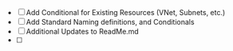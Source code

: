  - [ ] Add Conditional for Existing Resources (VNet, Subnets, etc.)
 - [ ] Add Standard Naming definitions, and Conditionals 
 - [ ] Additional Updates to ReadMe.md
 - [ ]  